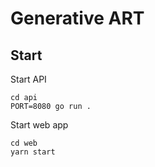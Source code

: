 # Generative ART

## Start

Start API

```
cd api
PORT=8080 go run .
```

Start web app

```
cd web
yarn start
```
